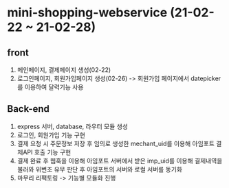 # mini-shopping-webservice (21-02-22 ~ 21-02-28)

## front
1. 메인페이지, 결제페이지 생성(02-22) 
2. 로그인페이지, 회원가입페이지 생성(02-26)
-> 회원가입 페이지에서 datepicker를 이용하여 달력기능 사용

## Back-end
1. express 서버, database, 라우터 모듈 생성
2. 로그인, 회원가입 기능 구현
3. 결제 요청 시 주문정보 저장 후 임의로 생성한 mechant_uid를 이용해 아임포트 결제API 호출 기능 구현
4. 결제 완료 후 웹훅을 이용해 아임포트 서버에서 받은 imp_uid를 이용해 결제내역을 불러와 위변조 유무 판단 후 아임포트의 서버와 로컬 서버를 동기화
5. 마무리 리팩토링 -> 기능별 모듈화 진행

